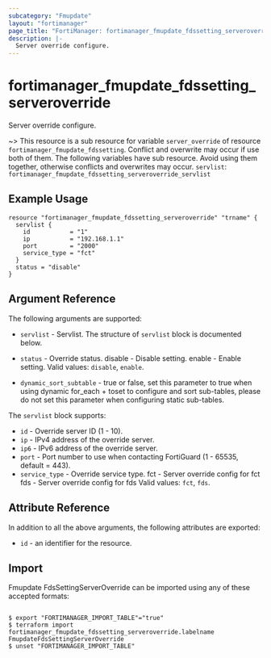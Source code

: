 ```yaml
---
subcategory: "Fmupdate"
layout: "fortimanager"
page_title: "FortiManager: fortimanager_fmupdate_fdssetting_serveroverride"
description: |-
  Server override configure.
---
```


# fortimanager_fmupdate_fdssetting_serveroverride
Server override configure.

~> This resource is a sub resource for variable `server_override` of resource `fortimanager_fmupdate_fdssetting`. Conflict and overwrite may occur if use both of them.
The following variables have sub resource. Avoid using them together, otherwise conflicts and overwrites may occur.
`servlist`: `fortimanager_fmupdate_fdssetting_serveroverride_servlist`



## Example Usage

```hcl
resource "fortimanager_fmupdate_fdssetting_serveroverride" "trname" {
  servlist {
    id           = "1"
    ip           = "192.168.1.1"
    port         = "2000"
    service_type = "fct"
  }
  status = "disable"
}
```

## Argument Reference


The following arguments are supported:


* `servlist` - Servlist. The structure of `servlist` block is documented below.
* `status` - Override status. disable - Disable setting. enable - Enable setting. Valid values: `disable`, `enable`.

* `dynamic_sort_subtable` - true or false, set this parameter to true when using dynamic for_each + toset to configure and sort sub-tables, please do not set this parameter when configuring static sub-tables.

The `servlist` block supports:

* `id` - Override server ID (1 - 10).
* `ip` - IPv4 address of the override server.
* `ip6` - IPv6 address of the override server.
* `port` - Port number to use when contacting FortiGuard (1 - 65535, default = 443).
* `service_type` - Override service type. fct - Server override config for fct fds - Server override config for fds Valid values: `fct`, `fds`.



## Attribute Reference

In addition to all the above arguments, the following attributes are exported:
* `id` - an identifier for the resource.

## Import

Fmupdate FdsSettingServerOverride can be imported using any of these accepted formats:
```

$ export "FORTIMANAGER_IMPORT_TABLE"="true"
$ terraform import fortimanager_fmupdate_fdssetting_serveroverride.labelname FmupdateFdsSettingServerOverride
$ unset "FORTIMANAGER_IMPORT_TABLE"
```

